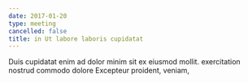 ```yaml
---
date: 2017-01-20
type: meeting
cancelled: false
title: in Ut labore laboris cupidatat
---
```

Duis cupidatat enim ad dolor minim sit ex eiusmod mollit. exercitation nostrud commodo dolore Excepteur proident, veniam,